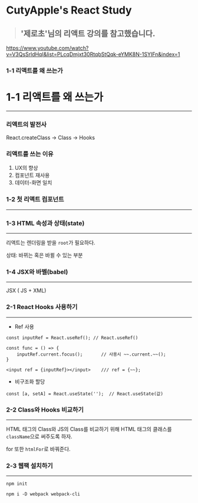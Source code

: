 # CutyApple's React Study 



> ## '제로초'님의 리액트 강의를 참고했습니다. 

https://www.youtube.com/watch?v=V3QsSrldHqI&list=PLcqDmjxt30RtqbStQqk-eYMK8N-1SYIFn&index=1



### 1-1 리액트를 왜 쓰는가



# 1-1 리액트를 왜 쓰는가

<hr>

### 리액트의 발전사

React.createClass -> Class -> Hooks



### 리액트를 쓰는 이유

1. UX의 향상
2. 컴포넌트 재사용
3. 데이터-화면 일치





### 1-2 첫 리액트 컴포넌트

<hr>





### 1-3 HTML 속성과 상태(state)

<hr>

리액트는 렌더링을 받을 `root`가 필요하다. 



상태: 바뀌는 혹은 바뀔 수 있는 부분





### 1-4 JSX와 바벨(babel)

<hr>

JSX ( JS + XML)



### 2-1 React Hooks 사용하기

<hr>

* Ref 사용 

```react
const inputRef = React.useRef(); // React.useRef() 

const func = () => {
    inputRef.current.focus();		// 사용시 ~~.current.~~();
}

<input ref = {inputRef}></input>	/// ref = {~~};
```



* 비구조화 할당

```react
const [a, setA] = React.useState('');  // React.useState(값)
```



### 2-2 Class와 Hooks 비교하기

<hr>

HTML 태그의 Class와 JS의 Class를 비교하기 위해 HTML 태그의 클래스를 `className`으로 써주도록 하자.

for 또한 `htmlFor`로 바꿔준다.



### 2-3 웹팩 설치하기

<hr>

`npm init`

`npm i -D webpack webpack-cli`







